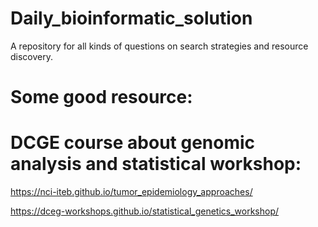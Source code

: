 # Daily_bioinformatic_solution
A repository for all kinds of questions on search strategies and resource discovery.

# Some good resource:

# DCGE course about genomic analysis and statistical workshop:
https://nci-iteb.github.io/tumor_epidemiology_approaches/

https://dceg-workshops.github.io/statistical_genetics_workshop/
